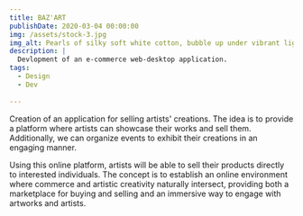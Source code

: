 ```yaml
---
title: BAZ'ART
publishDate: 2020-03-04 00:00:00
img: /assets/stock-3.jpg
img_alt: Pearls of silky soft white cotton, bubble up under vibrant lighting
description: |
  Devlopment of an e-commerce web-desktop application.
tags:
  - Design
  - Dev
 
---
```


Creation of an application for selling artists' creations. The idea is to provide a platform where artists can showcase their works and sell them. Additionally, we can organize events to exhibit their creations in an engaging manner.

Using this online platform, artists will be able to sell their products directly to interested individuals. The concept is to establish an online environment where commerce and artistic creativity naturally intersect, providing both a marketplace for buying and selling and an immersive way to engage with artworks and artists.